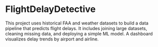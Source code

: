 # FlightDelayDetective
This project uses historical FAA and weather datasets to build a data pipeline that predicts flight delays. It includes joining large datasets, cleaning missing data, and deploying a simple ML model. A dashboard visualizes delay trends by airport and airline.
